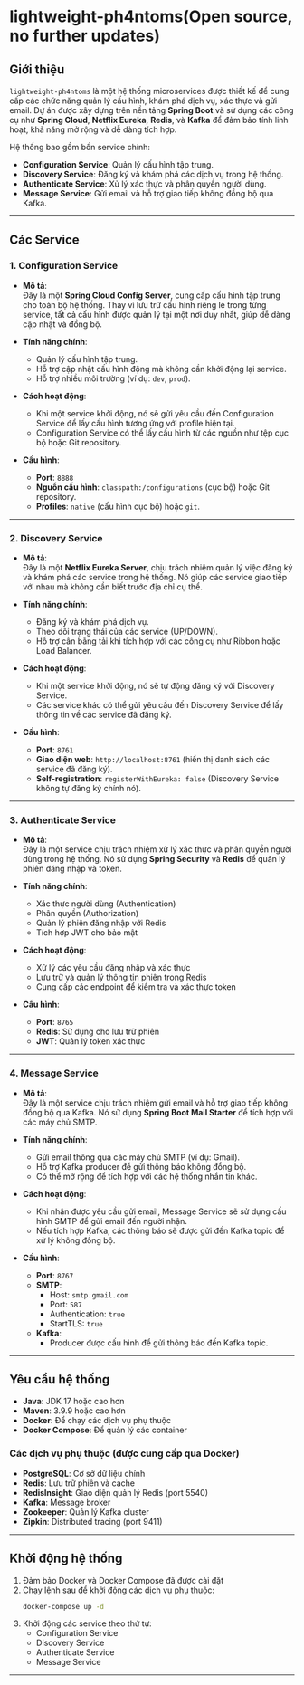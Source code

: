 # lightweight-ph4ntoms(Open source, no further updates)

## Giới thiệu
`lightweight-ph4ntoms` là một hệ thống microservices được thiết kế để cung cấp các chức năng quản lý cấu hình, khám phá dịch vụ, xác thực và gửi email. Dự án được xây dựng trên nền tảng **Spring Boot** và sử dụng các công cụ như **Spring Cloud**, **Netflix Eureka**, **Redis**, và **Kafka** để đảm bảo tính linh hoạt, khả năng mở rộng và dễ dàng tích hợp.

Hệ thống bao gồm bốn service chính:
- **Configuration Service**: Quản lý cấu hình tập trung.
- **Discovery Service**: Đăng ký và khám phá các dịch vụ trong hệ thống.
- **Authenticate Service**: Xử lý xác thực và phân quyền người dùng.
- **Message Service**: Gửi email và hỗ trợ giao tiếp không đồng bộ qua Kafka.

---

## Các Service

### 1. Configuration Service
- **Mô tả**:  
  Đây là một **Spring Cloud Config Server**, cung cấp cấu hình tập trung cho toàn bộ hệ thống. Thay vì lưu trữ cấu hình riêng lẻ trong từng service, tất cả cấu hình được quản lý tại một nơi duy nhất, giúp dễ dàng cập nhật và đồng bộ.

- **Tính năng chính**:
  - Quản lý cấu hình tập trung.
  - Hỗ trợ cập nhật cấu hình động mà không cần khởi động lại service.
  - Hỗ trợ nhiều môi trường (ví dụ: `dev`, `prod`).

- **Cách hoạt động**:
  - Khi một service khởi động, nó sẽ gửi yêu cầu đến Configuration Service để lấy cấu hình tương ứng với profile hiện tại.
  - Configuration Service có thể lấy cấu hình từ các nguồn như tệp cục bộ hoặc Git repository.

- **Cấu hình**:
  - **Port**: `8888`
  - **Nguồn cấu hình**: `classpath:/configurations` (cục bộ) hoặc Git repository.
  - **Profiles**: `native` (cấu hình cục bộ) hoặc `git`.

---

### 2. Discovery Service
- **Mô tả**:  
  Đây là một **Netflix Eureka Server**, chịu trách nhiệm quản lý việc đăng ký và khám phá các service trong hệ thống. Nó giúp các service giao tiếp với nhau mà không cần biết trước địa chỉ cụ thể.

- **Tính năng chính**:
  - Đăng ký và khám phá dịch vụ.
  - Theo dõi trạng thái của các service (UP/DOWN).
  - Hỗ trợ cân bằng tải khi tích hợp với các công cụ như Ribbon hoặc Load Balancer.

- **Cách hoạt động**:
  - Khi một service khởi động, nó sẽ tự động đăng ký với Discovery Service.
  - Các service khác có thể gửi yêu cầu đến Discovery Service để lấy thông tin về các service đã đăng ký.

- **Cấu hình**:
  - **Port**: `8761`
  - **Giao diện web**: `http://localhost:8761` (hiển thị danh sách các service đã đăng ký).
  - **Self-registration**: `registerWithEureka: false` (Discovery Service không tự đăng ký chính nó).

---

### 3. Authenticate Service
- **Mô tả**:  
  Đây là một service chịu trách nhiệm xử lý xác thực và phân quyền người dùng trong hệ thống. Nó sử dụng **Spring Security** và **Redis** để quản lý phiên đăng nhập và token.

- **Tính năng chính**:
  - Xác thực người dùng (Authentication)
  - Phân quyền (Authorization)
  - Quản lý phiên đăng nhập với Redis
  - Tích hợp JWT cho bảo mật

- **Cách hoạt động**:
  - Xử lý các yêu cầu đăng nhập và xác thực
  - Lưu trữ và quản lý thông tin phiên trong Redis
  - Cung cấp các endpoint để kiểm tra và xác thực token

- **Cấu hình**:
  - **Port**: `8765`
  - **Redis**: Sử dụng cho lưu trữ phiên
  - **JWT**: Quản lý token xác thực

---

### 4. Message Service
- **Mô tả**:  
  Đây là một service chịu trách nhiệm gửi email và hỗ trợ giao tiếp không đồng bộ qua Kafka. Nó sử dụng **Spring Boot Mail Starter** để tích hợp với các máy chủ SMTP.

- **Tính năng chính**:
  - Gửi email thông qua các máy chủ SMTP (ví dụ: Gmail).
  - Hỗ trợ Kafka producer để gửi thông báo không đồng bộ.
  - Có thể mở rộng để tích hợp với các hệ thống nhắn tin khác.

- **Cách hoạt động**:
  - Khi nhận được yêu cầu gửi email, Message Service sẽ sử dụng cấu hình SMTP để gửi email đến người nhận.
  - Nếu tích hợp Kafka, các thông báo sẽ được gửi đến Kafka topic để xử lý không đồng bộ.

- **Cấu hình**:
  - **Port**: `8767`
  - **SMTP**:
    - Host: `smtp.gmail.com`
    - Port: `587`
    - Authentication: `true`
    - StartTLS: `true`
  - **Kafka**:
    - Producer được cấu hình để gửi thông báo đến Kafka topic.

---

## Yêu cầu hệ thống
- **Java**: JDK 17 hoặc cao hơn
- **Maven**: 3.9.9 hoặc cao hơn
- **Docker**: Để chạy các dịch vụ phụ thuộc
- **Docker Compose**: Để quản lý các container

### Các dịch vụ phụ thuộc (được cung cấp qua Docker)
- **PostgreSQL**: Cơ sở dữ liệu chính
- **Redis**: Lưu trữ phiên và cache
- **RedisInsight**: Giao diện quản lý Redis (port 5540)
- **Kafka**: Message broker
- **Zookeeper**: Quản lý Kafka cluster
- **Zipkin**: Distributed tracing (port 9411)

---

## Khởi động hệ thống
1. Đảm bảo Docker và Docker Compose đã được cài đặt
2. Chạy lệnh sau để khởi động các dịch vụ phụ thuộc:
   ```bash
   docker-compose up -d
   ```
3. Khởi động các service theo thứ tự:
   - Configuration Service
   - Discovery Service
   - Authenticate Service
   - Message Service

---
